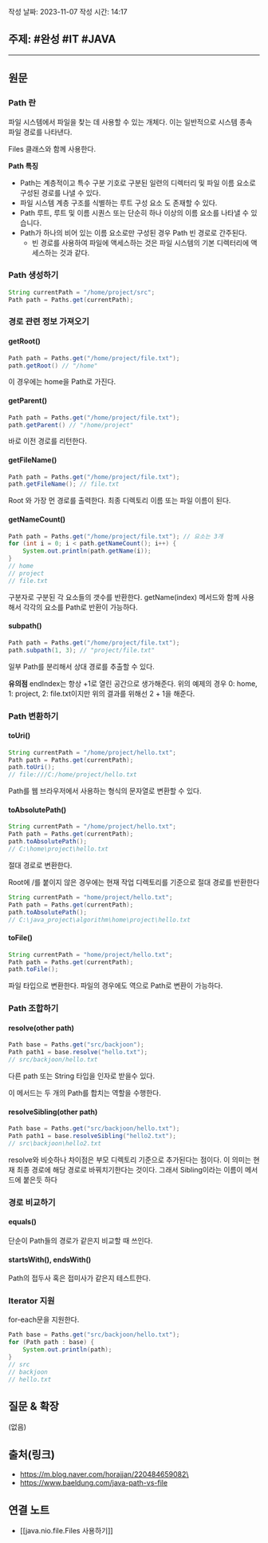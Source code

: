 작성 날짜: 2023-11-07
작성 시간: 14:17

## 주제: #완성  #IT #JAVA 

----
## 원문

### Path 란
파일 시스템에서 파일을 찾는 데 사용할 수 있는 개체다. 이는 일반적으로 시스템 종속 파일 경로를 나타낸다.

Files 클래스와 함께 사용한다.

**Path 특징**
- Path는 계층적이고 특수 구분 기호로 구분된 일련의 디렉터리 및 파일 이름 요소로 구성된 경로를 나낼 수 있다.
- 파일 시스템 계층 구조를 식별하는 루트 구성 요소 도 존재할 수 있다.
- Path 루트, 루트 및 이름 시퀀스 또는 단순히 하나 이상의 이름 요소를 나타낼 수 있습니다.
- Path가 하나의 비어 있는 이름 요소로만 구성된 경우 Path 빈 경로로 간주된다.
	- 빈 경로를 사용하여 파일에 액세스하는 것은 파일 시스템의 기본 디렉터리에 액세스하는 것과 같다.

### Path 생성하기

```java
String currentPath = "/home/project/src";
Path path = Paths.get(currentPath);
```


### 경로 관련 정보 가져오기

#### getRoot()

```java
Path path = Paths.get("/home/project/file.txt");
path.getRoot() // "/home"
```

이 경우에는 home을 Path로 가진다.

#### getParent()

```java
Path path = Paths.get("/home/project/file.txt");
path.getParent() // "/home/project"
```
바로 이전 경로를 리턴한다. 


#### getFileName()

```java
Path path = Paths.get("/home/project/file.txt");
path.getFileName(); // file.txt
```

Root 와 가장 먼 경로를 출력한다. 최종 디렉토리 이름 또는 파일 이름이 된다.


#### getNameCount()

```java
Path path = Paths.get("/home/project/file.txt"); // 요소는 3개
for (int i = 0; i < path.getNameCount(); i++) {
	System.out.println(path.getName(i));
}
// home
// project
// file.txt

```

구분자로 구분된 각 요소들의 갯수를 반환한다. getName(index) 메서드와 함께 사용해서 각각의 요소를 Path로 반환이 가능하다.

#### subpath()
```java
Path path = Paths.get("/home/project/file.txt");
path.subpath(1, 3); // "project/file.txt"
```

일부 Path를 분리해서 상대 경로를 추출할 수 있다.

**유의점**
endIndex는 항상 +1로 열린 공간으로 생가해준다.
위의 예제의 경우 0: home, 1: project, 2: file.txt이지만 위의 결과를 위해선 2 + 1을 해준다.


### Path 변환하기

#### toUri()

```java
String currentPath = "/home/project/hello.txt";  
Path path = Paths.get(currentPath);  
path.toUri();
// file:///C:/home/project/hello.txt
```

Path를 웹 브라우저에서 사용하는 형식의 문자열로 변환할 수 있다.

#### toAbsolutePath()

```java
String currentPath = "/home/project/hello.txt";  
Path path = Paths.get(currentPath);  
path.toAbsolutePath();
// C:\home\project\hello.txt
```

절대 경로로 변환한다.

Root에 /를 붙이지 않은 경우에는 현재 작업 디렉토리를 기준으로 절대 경로를 반환한다

```java
String currentPath = "home/project/hello.txt";  
Path path = Paths.get(currentPath);  
path.toAbsolutePath();
// C:\java_project\algorithm\home\project\hello.txt
```

#### toFile()

```java
String currentPath = "home/project/hello.txt";  
Path path = Paths.get(currentPath);  
path.toFile();
```

파일 타입으로 변환한다. 파일의 경우에도 역으로 Path로 변환이 가능하다.


### Path 조합하기

#### resolve(other path)

```java
Path base = Paths.get("src/backjoon");  
Path path1 = base.resolve("hello.txt");
// src/backjoon/hello.txt
```

다른 path 또는 String 타입을 인자로 받을수 있다. 

이 메서드는 두 개의 Path를 합치는 역할을 수행한다.


#### resolveSibling(other path)

```java
Path base = Paths.get("src/backjoon/hello.txt");  
Path path1 = base.resolveSibling("hello2.txt");
// src\backjoon\hello2.txt
```

resolve와 비슷하나 차이점은 부모 디렉토리 기준으로 추가된다는 점이다. 이 의미는 현재 최종 경로에 해당 경로로 바꿔치기한다는 것이다. 그래서 Sibling이라는 이름이 메서드에 붙은듯 하다


### 경로 비교하기

#### equals()

단순이 Path들의 경로가 같은지 비교할 때 쓰인다.

#### startsWith(), endsWith()

Path의 접두사 혹은 접미사가 같은지 테스트한다.


### Iterator 지원

for-each문을 지원한다.

```java
Path base = Paths.get("src/backjoon/hello.txt");  
for (Path path : base) {  
    System.out.println(path);  
}
// src
// backjoon
// hello.txt
```



## 질문 & 확장

(없음)

## 출처(링크)
-  https://m.blog.naver.com/horajjan/220484659082\
-  https://www.baeldung.com/java-path-vs-file

## 연결 노트
- [[java.nio.file.Files 사용하기]]








